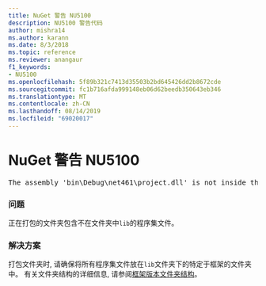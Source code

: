 ```yaml
---
title: NuGet 警告 NU5100
description: NU5100 警告代码
author: mishra14
ms.author: karann
ms.date: 8/3/2018
ms.topic: reference
ms.reviewer: anangaur
f1_keywords:
- NU5100
ms.openlocfilehash: 5f89b321c7413d35503b2bd645426dd2b8672cde
ms.sourcegitcommit: fc1b716afda999148eb06d62beedb350643eb346
ms.translationtype: MT
ms.contentlocale: zh-CN
ms.lasthandoff: 08/14/2019
ms.locfileid: "69020017"
---
```

# <a name="nuget-warning-nu5100"></a>NuGet 警告 NU5100
<pre>The assembly 'bin\Debug\net461\project.dll' is not inside the 'lib' folder and hence it won't be added as a reference when the package is installed into a project. Move it into the 'lib' folder if it needs to be referenced.</pre>

### <a name="issue"></a>问题

正在打包的文件夹包含不在文件夹中`lib`的程序集文件。


### <a name="solution"></a>解决方案

打包文件夹时, 请确保将所有程序集文件放在`lib`文件夹下的特定于框架的文件夹中。 有关文件夹结构的详细信息, 请参阅[框架版本文件夹结构](../../create-packages/supporting-multiple-target-frameworks.md#framework-version-folder-structure)。

